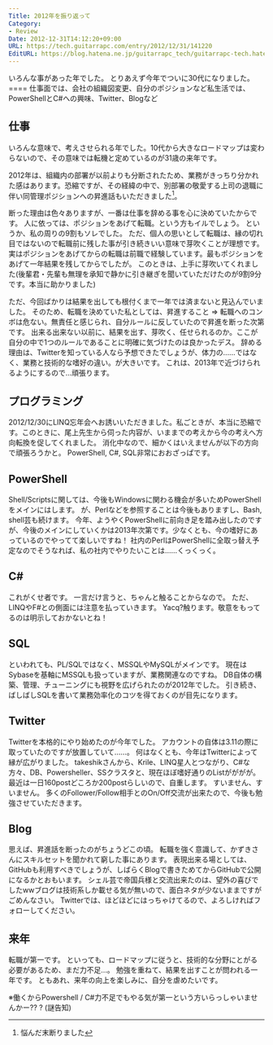 ```yaml
---
Title: 2012年を振り返って
Category:
- Review
Date: 2012-12-31T14:12:20+09:00
URL: https://tech.guitarrapc.com/entry/2012/12/31/141220
EditURL: https://blog.hatena.ne.jp/guitarrapc_tech/guitarrapc-tech.hatenablog.com/atom/entry/6802418398340181990
---
```


<!--
Date: 2012-12-31T14:12:20+09:00
URL: https://tech.guitarrapc.com/entry/2012/12/31/141220
-->

いろんな事があった年でした。 とりあえず今年でついに30代になりました。 ==== 仕事面では、会社の組織図変更、自分のポジションなど私生活では、PowerShellとC#への興味、Twitter、Blogなど

## 仕事

いろんな意味で、考えさせられる年でした。10代から大きなロードマップは変わらないので、その意味では転機と定めているのが31歳の来年です。

2012年は、組織内の部署が以前よりも分断されたため、業務がきっちり分かれた感はあります。恐縮ですが、その経緯の中で、別部署の敬愛する上司の退職に伴い同管理ポジションへの昇進話もいただきました[^1]。

断った理由は色々ありますが、一番は仕事を辞める事を心に決めていたからです。 人に依っては、ポジションをあげて転職。という方もイルでしょう。 というか、私の周りの9割もソレでした。 ただ、個人の思いとして転職は、縁の切れ目ではないので転職前に残した事が引き続きいい意味で芽吹くことが理想です。実はポジションをあげてからの転職は前職で経験しています。最もポジションをあげて一年結果を残してからでしたが。 このときは、上手に芽吹いてくれました(後輩君・先輩も無理を承知で静かに引き継ぎを聞いていただけたのが9割9分です。本当に助かりました)

ただ、今回ばかりは結果を出しても根付くまで一年では済まないと見込んでいました。 そのため、転職を決めていた私としては、昇進すること => 転職へのコンボは危ない。無責任と感じられ、自分ルールに反していたので昇進を断った次第です。 出来る出来ない以前に、結果を出す、芽吹く、任せられるのか。ここが自分の中で1つのルールであることに明確に気づけたのは良かったデス。 辞める理由は、Twitterを知っている人なら予想できたでしょうが、体力の……ではなく、業務と技術的な嗜好の違い。が大きいです。 これは、2013年で近づけられるようにするので…頑張ります。

## プログラミング

2012/12/30にLINQ忘年会へお誘いいただきました。私ごときが、本当に恐縮です。このときに、尾上先生から伺った内容が、いままでの考えから今の考えへ方向転換を促してくれました。 消化中なので、細かくはいえませんが以下の方向で頑張ろうかと。 PowerShell, C#, SQL非常におおざっぱです。

## PowerShell

Shell/Scriptsに関しては、今後もWindowsに関わる機会が多いためPowerShellをメインにはします。 が、Perlなどを参照することは今後もありますし、Bash, shell芸も続けます。 今年、ようやくPowerShellに前向き足を踏み出したのですが、今後のメインにしていくかは2013年次第です。少なくとも、今の嗜好にあっているのでやってて楽しいですね！ 社内のPerlはPowerShellに全取っ替え予定なのでそうなれば、私の社内でやりたいことは……くっくっく。

## C#

これがくせ者です。 一言だけ言うと、ちゃんと触ることからなので。 ただ、LINQやF#との側面には注意を払っていきます。 Yacq?触ります。敬意をもってるのは明示しておかないとね！

## SQL

といわれても、PL/SQLではなく、MSSQLやMySQLがメインです。 現在はSybaseを基軸にMSSQLも扱っていますが、業務関連なのですね。 DB自体の構築、管理、チューニングにも視野を広げられたのが2012年でした。 引き続き、ばしばしSQLを書いて業務効率化のコツを得ておくのが目先になります。

## Twitter

Twitterを本格的にやり始めたのが今年でした。 アカウントの自体は3.11の際に取っていたのですが放置していて……。 何はなくとも、今年はTwitterによって縁が広がりました。 takeshikさんから、Krile、LINQ星人とつながり、C#な方々、DB、Powersheller、SSクラスタと、現在ほぼ嗜好通りのListがががが。 最近は一日160postどころか200postらしいので、自重します。 すいません、すいません。 多くのFollower/Follow相手とのOn/Off交流が出来たので、今後も勉強させていただきます。

## Blog

思えば、昇進話を断ったのがちょうどこの頃。 転職を強く意識して、かずきさんにスキルセットを聞かれて窮した事にあります。 表現出来る場としては、GitHubも利用すべきでしょうが、しばらくBlogで書きためてからGitHubで公開になるかとおもいます。 シェル芸で帝国兵様と交流出来たのは、望外の喜びでしたwwブログは技術系しか載せる気が無いので、面白ネタが少ないままですがごめんなさい。 Twitterでは、ほどほどにはっちゃけてるので、よろしければフォローしてください。

## 来年

転職が第一です。 といっても、ロードマップに従うと、技術的な分野にとがる必要があるため、まだ力不足…。 勉強を重ねて、結果を出すことが問われる一年です。 ともあれ、来年の向上を楽しみに、自分を虐めたいです。

※働くからPowershell / C#力不足でもやる気が第一という方いらっしゃいませんかー?? ? (謎告知)

[^1]: 悩んだ末断りました
